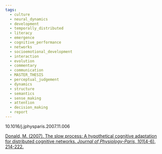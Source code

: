 ```yaml
---
tags:
  - culture
  - neural_dynamics
  - development
  - temporally_distributed
  - literacy
  - emergence
  - cognitive_performance
  - networks
  - socioemotional_development
  - interaction
  - evolution
  - commentary
  - communication
  - MASTER_THESIS
  - perceptual_judgement
  - dynamics
  - structure
  - semantics
  - sense_making
  - attention
  - decision_making
  - report
---
```

10.1016/j.jphysparis.2007.11.006

[Donald, M. (2007). The slow process: A hypothetical cognitive adaptation for distributed cognitive networks. _Journal of Physiology-Paris_, _101_(4-6), 214-222.](https://www.sciencedirect.com/science/article/pii/S0928425707000563?casa_token=OftfxVrB278AAAAA:IZr2IObdHK9MsJqO5E8B2Z9rcPq5LzzXTNSCSph63QyWMHd28ZyAAeyLXofWRm6wAWRc2Rm47A)